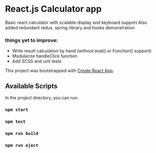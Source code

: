 # React.js Calculator app

Basic react calculator with scalable display and keyboard support
Also added redundant redux, spring-library and hooks demonstration

### things yet to improve:

- Write result calculation by hand (without eval() or Function() support)
- Modularize handleClick function
- Add SCSS and unit tests

This project was bootstrapped with [Create React App](https://github.com/facebook/create-react-app).

## Available Scripts

In the project directory, you can run:

### `npm start`

### `npm test`

### `npm run build`

### `npm run eject`